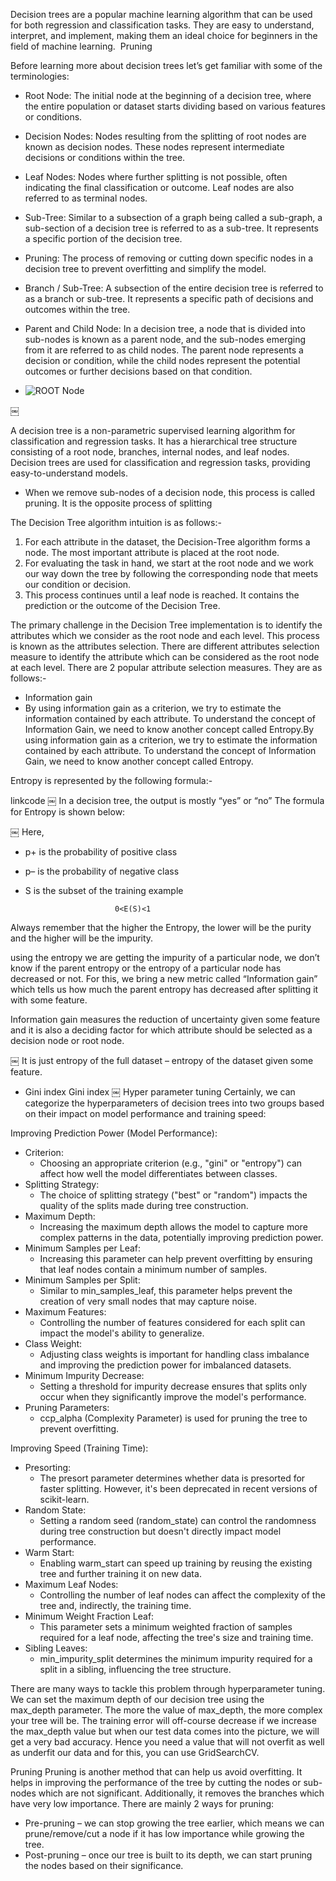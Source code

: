 Decision trees are a popular machine learning algorithm that can be used for both regression and classification tasks. They are easy to understand, interpret, and implement, making them an ideal choice for beginners in the field of machine learning. 
Pruning

Before learning more about decision trees let’s get familiar with some of the terminologies:


* Root Node: The initial node at the beginning of a decision tree, where the entire population or dataset starts dividing based on various features or conditions.
* Decision Nodes: Nodes resulting from the splitting of root nodes are known as decision nodes. These nodes represent intermediate decisions or conditions within the tree.
* Leaf Nodes: Nodes where further splitting is not possible, often indicating the final classification or outcome. Leaf nodes are also referred to as terminal nodes.
* Sub-Tree: Similar to a subsection of a graph being called a sub-graph, a sub-section of a decision tree is referred to as a sub-tree. It represents a specific portion of the decision tree.
* Pruning: The process of removing or cutting down specific nodes in a decision tree to prevent overfitting and simplify the model.
* Branch / Sub-Tree: A subsection of the entire decision tree is referred to as a branch or sub-tree. It represents a specific path of decisions and outcomes within the tree.
* Parent and Child Node: In a decision tree, a node that is divided into sub-nodes is known as a parent node, and the sub-nodes emerging from it are referred to as child nodes. The parent node represents a decision or condition, while the child nodes represent the potential outcomes or further decisions based on that condition.

* ![ROOT Node](https://github.com/zerouchi/Machine-Learning/assets/79967043/23780288-5ef0-4450-a499-c8f1d3d27d18)


￼



A decision tree is a non-parametric supervised learning algorithm for classification and regression tasks. It has a hierarchical tree structure consisting of a root node, branches, internal nodes, and leaf nodes. Decision trees are used for classification and regression tasks, providing easy-to-understand models.

* When we remove sub-nodes of a decision node, this process is called pruning. It is the opposite process of splitting

The Decision Tree algorithm intuition is as follows:-
1. For each attribute in the dataset, the Decision-Tree algorithm forms a node. The most important attribute is placed at the root node.
2. For evaluating the task in hand, we start at the root node and we work our way down the tree by following the corresponding node that meets our condition or decision.
3. This process continues until a leaf node is reached. It contains the prediction or the outcome of the Decision Tree.

The primary challenge in the Decision Tree implementation is to identify the attributes which we consider as the root node and each level. This process is known as the attributes selection. There are different attributes selection measure to identify the attribute which can be considered as the root node at each level.
There are 2 popular attribute selection measures. They are as follows:-
* Information gain
* By using information gain as a criterion, we try to estimate the information contained by each attribute. To understand the concept of Information Gain, we need to know another concept called Entropy.By using information gain as a criterion, we try to estimate the information contained by each attribute. To understand the concept of Information Gain, we need to know another concept called Entropy.

Entropy is represented by the following formula:-



linkcode
￼
In a decision tree, the output is mostly “yes” or “no”
The formula for Entropy is shown below:

￼
Here,
* p+ is the probability of positive class
* p– is the probability of negative class
* S is the subset of the training example
  
                          0<E(S)<1
Always remember that the higher the Entropy, the lower will be the purity and the higher will be the impurity.

using the entropy we are getting the impurity of a particular node, we don’t know if the parent entropy or the entropy of a particular node has decreased or not.
For this, we bring a new metric called “Information gain” which tells us how much the parent entropy has decreased after splitting it with some feature.

Information gain measures the reduction of uncertainty given some feature and it is also a deciding factor for which attribute should be selected as a decision node or root node.

￼
It is just entropy of the full dataset – entropy of the dataset given some feature.



* Gini index
Gini index
￼
Hyper parameter tuning
Certainly, we can categorize the hyperparameters of decision trees into two groups based on their impact on model performance and training speed:

Improving Prediction Power (Model Performance):
* Criterion:
    * Choosing an appropriate criterion (e.g., "gini" or "entropy") can affect how well the model differentiates between classes.
* Splitting Strategy:
    * The choice of splitting strategy ("best" or "random") impacts the quality of the splits made during tree construction.
* Maximum Depth:
    * Increasing the maximum depth allows the model to capture more complex patterns in the data, potentially improving prediction power.
* Minimum Samples per Leaf:
    * Increasing this parameter can help prevent overfitting by ensuring that leaf nodes contain a minimum number of samples.
* Minimum Samples per Split:
    * Similar to min_samples_leaf, this parameter helps prevent the creation of very small nodes that may capture noise.
* Maximum Features:
    * Controlling the number of features considered for each split can impact the model's ability to generalize.
* Class Weight:
    * Adjusting class weights is important for handling class imbalance and improving the prediction power for imbalanced datasets.
* Minimum Impurity Decrease:
    * Setting a threshold for impurity decrease ensures that splits only occur when they significantly improve the model's performance.
* Pruning Parameters:
    * ccp_alpha (Complexity Parameter) is used for pruning the tree to prevent overfitting.

Improving Speed (Training Time):
* Presorting:
    * The presort parameter determines whether data is presorted for faster splitting. However, it's been deprecated in recent versions of scikit-learn.
* Random State:
    * Setting a random seed (random_state) can control the randomness during tree construction but doesn't directly impact model performance.
* Warm Start:
    * Enabling warm_start can speed up training by reusing the existing tree and further training it on new data.
* Maximum Leaf Nodes:
    * Controlling the number of leaf nodes can affect the complexity of the tree and, indirectly, the training time.
* Minimum Weight Fraction Leaf:
    * This parameter sets a minimum weighted fraction of samples required for a leaf node, affecting the tree's size and training time.
* Sibling Leaves:
    * min_impurity_split determines the minimum impurity required for a split in a sibling, influencing the tree structure.

There are many ways to tackle this problem through hyperparameter tuning. We can set the maximum depth of our decision tree using the max_depth parameter. The more the value of max_depth, the more complex your tree will be. The training error will off-course decrease if we increase the max_depth value but when our test data comes into the picture, we will get a very bad accuracy. Hence you need a value that will not overfit as well as underfit our data and for this, you can use GridSearchCV.

Pruning
Pruning is another method that can help us avoid overfitting. It helps in improving the performance of the tree by cutting the nodes or sub-nodes which are not significant. Additionally, it removes the branches which have very low importance.
There are mainly 2 ways for pruning:
* Pre-pruning – we can stop growing the tree earlier, which means we can prune/remove/cut a node if it has low importance while growing the tree.
* Post-pruning – once our tree is built to its depth, we can start pruning the nodes based on their significance.

